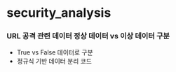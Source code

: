 # security_analysis

### URL 공격 관련 데이터 정상 데이터 vs 이상 데이터 구분
- True vs False 데이터로 구분
- 정규식 기반 데이터 분리 코드
